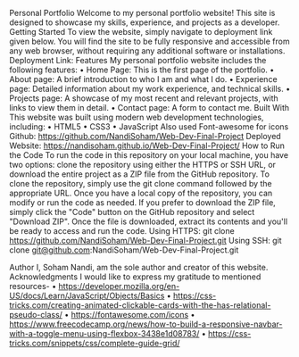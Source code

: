 Personal Portfolio
Welcome to my personal portfolio website! This site is designed to showcase my skills, experience, and projects as a developer.
Getting Started
To view the website, simply navigate to deployment link given below. You will find the site to be fully responsive and accessible from any web browser, without requiring any additional software or installations.
Deployment Link:
Features
My personal portfolio website includes the following features:
• Home Page: This is the first page of the portfolio.
• About page: A brief introduction to who I am and what I do.
• Experience page: Detailed information about my work experience, and technical skills.
• Projects page: A showcase of my most recent and relevant projects, with links to view them in detail.
• Contact page: A form to contact me.
Built With
This website was built using modern web development technologies, including:
• HTML5
• CSS3
• JavaScript
Also used Font-awesome for icons
Github: https://github.com/NandiSoham/Web-Dev-Final-Project
Deployed Website: https://nandisoham.github.io/Web-Dev-Final-Project/
How to Run the Code
To run the code in this repository on your local machine, you have two options: clone the repository using either the HTTPS or SSH URL, or download the entire project as a ZIP file from the GitHub repository. To clone the repository, simply use the git clone command followed by the appropriate URL. Once you have a local copy of the repository, you can modify or run the code as needed. If you prefer to download the ZIP file, simply click the "Code" button on the GitHub repository and select "Download ZIP". Once the file is downloaded, extract its contents and you'll be ready to access and run the code.
Using HTTPS: git clone https://github.com/NandiSoham/Web-Dev-Final-Project.git
Using SSH: git clone git@github.com:NandiSoham/Web-Dev-Final-Project.git

Author
I, Soham Nandi, am the sole author and creator of this website.
Acknowledgments
I would like to express my gratitude to mentioned resources-
• https://developer.mozilla.org/en-US/docs/Learn/JavaScript/Objects/Basics
• https://css-tricks.com/creating-animated-clickable-cards-with-the-has-relational-pseudo-class/
• https://fontawesome.com/icons
• https://www.freecodecamp.org/news/how-to-build-a-responsive-navbar-with-a-toggle-menu-using-flexbox-3438e1d08783/
• https://css-tricks.com/snippets/css/complete-guide-grid/

